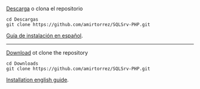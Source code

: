 [Descarga](https://github.com/amirtorrez/SQLSrv-PHP/archive/master.zip) o clona el repositorio
```
cd Descargas
git clone https://github.com/amirtorrez/SQLSrv-PHP.git
```

[Guía de instalación en español](https://github.com/amirtorrez/SQLSrv-PHP/blob/master/install.[es].md).

------------------------------------

[Download](https://github.com/amirtorrez/SQLSrv-PHP/archive/master.zip) ot clone the repository
```
cd Downloads
git clone https://github.com/amirtorrez/SQLSrv-PHP.git
```

[Installation english guide](https://github.com/amirtorrez/SQLSrv-PHP/blob/master/install.[en].md).
